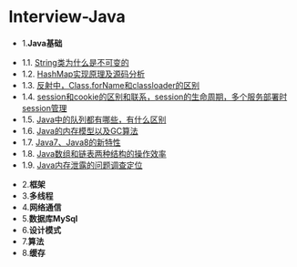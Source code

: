 # Interview-Java
* 1.**Java基础**
 - 1.1. [String类为什么是不可变的](01.1.md)
 - 1.2. [HashMap实现原理及源码分析](http://www.cnblogs.com/chengxiao/p/6059914.html)
 - 1.3. [反射中，Class.forName和classloader的区别](http://www.cnblogs.com/mangosoft/p/6485790.html)
 - 1.4. [session和cookie的区别和联系，session的生命周期，多个服务部署时session管理](http://blog.csdn.net/u012635819/article/details/50678602)
 - 1.5. [Java中的队列都有哪些，有什么区别](http://blog.csdn.net/madun/article/details/20313269)
 - 1.6. [Java的内存模型以及GC算法](http://www.cnblogs.com/AloneSword/p/4262255.html)
 - 1.7. [Java7、Java8的新特性](http://blog.csdn.net/samjustin1/article/details/52268004)
 - 1.8. [Java数组和链表两种结构的操作效率]()
 - 1.9. [Java内存泄露的问题调查定位](http://blog.csdn.net/gzh0222/article/details/8538727)
* 2.**框架**
* 3.**多线程**
* 4.**网络通信**
* 5.**数据库MySql**
* 6.**设计模式**
* 7.**算法**
* 8.**缓存**
